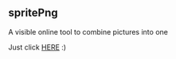 ## spritePng
A visible online tool to combine pictures into one

Just click [HERE](https://faace.github.io/spritePng) :)

